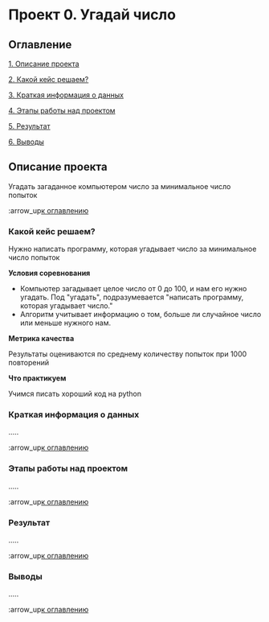 # Проект 0. Угадай число

## Оглавление
[1. Описание проекта](https://github.com/PoluboyarinovSI/SF_DataScience/tree/main/project_0/README.md#Описание-проекта)

[2. Какой кейс решаем?](https://github.com/PoluboyarinovSI/SF_DataScience/tree/main/project_0/README.md#Какой-кейс-решаем)

[3. Краткая информация о данных](https://github.com/PoluboyarinovSI/SF_DataScience/tree/main/project_0/README.md#Краткая-информация-о-данных)

[4. Этапы работы над проектом](https://github.com/PoluboyarinovSI/SF_DataScience/tree/main/project_0/README.md#Этапы-работы-над-проектом)

[5. Результат](https://github.com/PoluboyarinovSI/SF_DataScience/tree/main/project_0/README.md#Результат)

[6. Выводы](https://github.com/PoluboyarinovSI/SF_DataScience/tree/main/project_0/README.md#Выводы)


## Описание проекта
Угадать загаданное компьютером число за минимальное число попыток

:arrow_up[к оглавлению](https://github.com/PoluboyarinovSI/SF_DataScience/tree/main/project_0/README.md#Оглавление)


### Какой кейс решаем?
Нужно написать программу, которая угадывает число за минимальное число попыток

**Условия соревнования**

- Компьютер загадывает целое число от 0 до 100, и нам его нужно угадать. Под "угадать", подразумевается "написать программу, которая угадывает число."
- Алгоритм учитывает информацию о том, больше ли случайное число или меньше нужного нам.

**Метрика качества**

Результаты оцениваются по среднему количеству попыток при 1000 повторений

**Что практикуем**

Учимся писать хороший код на python


### Краткая информация о данных
.....

:arrow_up[к оглавлению](https://github.com/PoluboyarinovSI/SF_DataScience/tree/main/project_0/README.md#Оглавление)


### Этапы работы над проектом
.....

:arrow_up[к оглавлению](https://github.com/PoluboyarinovSI/SF_DataScience/tree/main/project_0/README.md#Оглавление)


### Результат
.....

:arrow_up[к оглавлению](https://github.com/PoluboyarinovSI/SF_DataScience/tree/main/project_0/README.md#Оглавление)


### Выводы
.....

:arrow_up[к оглавлению](https://github.com/PoluboyarinovSI/SF_DataScience/tree/main/project_0/README.md#Оглавление)